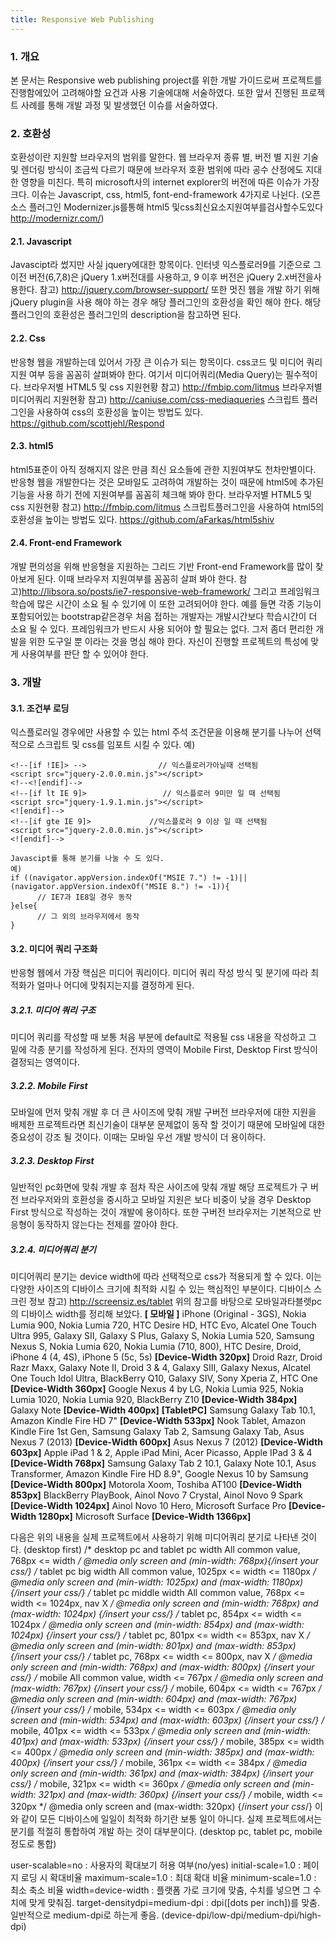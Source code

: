 ```yaml
---
title: Responsive Web Publishing
---
```


### 1. 개요

본 문서는 Responsive web publishing project를 위한 개발 가이드로써 프로젝트를 진행함에있어 고려해야할 요건과 사용 기술에대해 서술하였다. 또한 앞서 진행된 프로젝트 사례를 통해 개발 과정 및 발생했던 이슈를 서술하였다.
### 2. 호환성

호환성이란 지원할 브라우저의 범위를 말한다. 웹 브라우저 종류 별, 버전 별 지원 기술 및 렌더링 방식이 조금씩 다르기 때문에 브라우저 호환 범위에 따라 공수 산정에도 지대한 영향을 미친다.
특히 microsoft사의 internet explorer의 버전에 따른 이슈가 가장 크다. 이슈는 Javascript, css, html5, font-end-framework 4가지로 나뉜다.
(오픈소스 플러그인 Modernizer.js를통해 html5 및css최신요소지원여부를검사할수도있다 http://modernizr.com/)
#### 2.1. Javascript

Javascipt라 썼지만 사실 jquery에대한 항목이다. 인터넷 익스플로러9를 기준으로 그 이전 버전(6,7,8)은 jQuery 1.x버전대를 사용하고, 9 이후 버전은 jQuery 2.x버전을사용한다.
참고) http://jquery.com/browser-support/
또한 멋진 웹을 개발 하기 위해 jQuery plugin을 사용 해야 하는 경우 해당 플러그인의 호환성을 확인 해야 한다.
해당플러그인의 호환성은 플러그인의 description을 참고하면 된다.
#### 2.2. Css

반응형 웹을 개발하는데 있어서 가장 큰 이슈가 되는 항목이다. css코드 및 미디어 쿼리 지원 여부 등을 꼼꼼히 살펴봐야 한다. 여기서 미디어쿼리(Media Query)는 필수적이다.
브라우저별 HTML5 및 css 지원현황 참고) http://fmbip.com/litmus
브라우저별 미디어쿼리 지원현황 참고) http://caniuse.com/css-mediaqueries
스크립트 플러그인을 사용하여 css의 호환성을 높이는 방법도 있다.
https://github.com/scottjehl/Respond
#### 2.3. html5

html5표준이 아직 정해지지 않은 만큼 최신 요소들에 관한 지원여부도 천차만별이다. 반응형 웹을 개발한다는 것은 모바일도 고려하여 개발하는 것이 때문에 html5에 추가된 기능을 사용 하기 전에 지원여부를 꼼꼼히 체크해 봐야 한다.
브라우저별 HTML5 및 css 지원현황 참고) http://fmbip.com/litmus
스크립트플러그인을 사용하여 html5의 호환성을 높이는 방법도 있다.
https://github.com/aFarkas/html5shiv
#### 2.4. Front-end Framework

개발 편의성을 위해 반응형을 지원하는 그리드 기반 Front-end Framework를 많이 찾아보게 된다. 이때 브라우저 지원여부를 꼼꼼히 살펴 봐야 한다. 참고)http://libsora.so/posts/ie7-responsive-web-framework/
그리고 프레임워크 학습에 많은 시간이 소요 될 수 있기에 이 또한 고려되어야 한다. 예를 들면 각종 기능이 포함되어있는 bootstrap같은경우 처음 접하는 개발자는 개발시간보다 학습시간이 더 소요 될 수 있다.
프레임워크가 반드시 사용 되어야 할 필요는 없다. 그저 좀더 편리한 개발을 위한 도구일 뿐 이라는 것을 명심 해야 한다. 자신이 진행할 프로젝트의 특성에 맞게 사용여부를 판단 할 수 있어야 한다.
### 3. 개발

#### 3.1. 조건부 로딩

익스플로러일 경우에만 사용할 수 있는 html 주석 조건문을 이용해 분기를 나누어 선택적으로 스크립트 및 css를 임포트 시킬 수 있다.
예)
```
<!--[if !IE]> -->                // 익스플로러가아닐때 선택됨
<script src="jquery-2.0.0.min.js"></script>
<!--<![endif]-->
<!--[if lt IE 9]>                 // 익스플로러 9미만 일 때 선택됨
<script src="jquery-1.9.1.min.js"></script>
<![endif]-->
<!--[if gte IE 9]>             //익스플로러 9 이상 일 때 선택됨
<script src="jquery-2.0.0.min.js"></script>
<![endif]-->
 
Javascipt를 통해 분기를 나눌 수 도 있다.
예)
if ((navigator.appVersion.indexOf("MSIE 7.") != -1)||(navigator.appVersion.indexOf("MSIE 8.") != -1)){
      // IE7과 IE8일 경우 동작
}else{
      // 그 외의 브라우저에서 동작
}
```
#### 3.2. 미디어 쿼리 구조화

반응형 웹에서 가장 핵심은 미디어 쿼리이다. 미디어 쿼리 작성 방식 및 분기에 따라 최적화가 얼마나 어디에 맞춰지는지를 결정하게 된다.
##### 3.2.1. 미디어 쿼리 구조

미디어 쿼리를 작성할 때 보통 처음 부분에 default로 적용될 css 내용을 작성하고 그 밑에 각종 분기를 작성하게 된다. 전자의 영역이 Mobile First, Desktop First 방식이 결정되는 영역이다.
##### 3.2.2.      Mobile First

모바일에 먼저 맞춰 개발 후 더 큰 사이즈에 맞춰 개발
구버전 브라우저에 대한 지원을 배제한 프로젝트라면 최신기술이 대부분 문제없이 동작 할 것이기 때문에 모바일에 대한 중요성이 강조 될 것이다. 이때는 모바일 우선 개발 방식이 더 용이하다.
##### 3.2.3.      Desktop First

일반적인 pc화면에 맞춰 개발 후 점차 작은 사이즈에 맞춰 개발
해당 프로젝트가 구 버전 브라우저와의 호환성을 중시하고 모바일 지원은 보다 비중이 낮을 경우 Desktop First 방식으로 작성하는 것이 개발에 용이하다. 또한 구버전 브라우저는 기본적으로 반응형이 동작하지 않는다는 전제를 깔아야 한다.
##### 3.2.4.      미디어쿼리 분기

미디어쿼리 분기는 device width에 따라 선택적으로 css가 적용되게 할 수 있다. 이는 다양한 사이즈의 디바이스 크기에 최적화 시킬 수 있는 핵심적인 부분이다.
디바이스 스크린 정보 참고) http://screensiz.es/tablet
위의 참고를 바탕으로 모바일과타블렛pc의 디바이스 width를 정리해 보았다.
**[ 모바일 ]**
iPhone (Original - 3GS), Nokia Lumia 900, Nokia Lumia 720, HTC Desire HD, HTC Evo,
Alcatel One Touch Ultra 995, Galaxy SII, Galaxy S Plus, Galaxy S, Nokia Lumia 520,
Samsung Nexus S, Nokia Lumia 620, Nokia Lumia (710, 800), HTC Desire, Droid,
iPhone 4 (4, 4S), iPhone 5 (5c, 5s)
**[Device-Width 320px]**
Droid Razr, Droid Razr Maxx, Galaxy Note II, Droid 3 & 4, Galaxy SIII, Galaxy Nexus,
Alcatel One Touch Idol Ultra, BlackBerry Q10, Galaxy SIV, Sony Xperia Z, HTC One
**[Device-Width 360px]**
Google Nexus 4 by LG, Nokia Lumia 925, Nokia Lumia 1020, Nokia Lumia 920, BlackBerry Z10
**[Device-Width 384px]**
Galaxy Note
**[Device-Width 400px]**
**[TabletPC]**
Samsung Galaxy Tab 10.1, Amazon Kindle Fire HD 7"
**[Device-Width 533px]**
Nook Tablet, Amazon Kindle Fire 1st Gen, Samsung Galaxy Tab 2, Samsung Galaxy Tab,
Asus Nexus 7 (2013)
**[Device-Width 600px]**
Asus Nexus 7 (2012)
**[Device-Width 603px]**
Apple iPad 1 & 2, Apple iPad Mini, Acer Picasso, Apple IPad 3 & 4
**[Device-Width 768px]**
Samsung Galaxy Tab 2 10.1, Galaxy Note 10.1, Asus Transformer, Amazon Kindle Fire HD 8.9",
Google Nexus 10 by Samsung
**[Device-Width 800px]**
Motorola Xoom, Toshiba AT100
**[Device-Width 853px]**
BlackBerry PlayBook, Ainol Novo 7 Crystal, Ainol Novo 9 Spark
**[Device-Width 1024px]**
Ainol Novo 10 Hero, Microsoft Surface Pro
**[Device-Width 1280px]**
Microsoft Surface
**[Device-Width 1366px]**
 
다음은 위의 내용을 실제 프로젝트에서 사용하기 위해 미디어쿼리 분기로 나타낸 것이다. (desktop first)
/* desktop pc and tablet pc width All common value, 768px <= width */
 @media only screen and (min-width: 768px){/*insert your css*/}
 /* tablet pc big width All common value, 1025px <= width <= 1180px */
 @media only screen and (min-width: 1025px) and (max-width: 1180px) {/*insert your css*/}
 /* tablet pc middle width All common value, 768px <= width <= 1024px, nav X */
 @media only screen and (min-width: 768px) and (max-width: 1024px) {/*insert your css*/}
  /* tablet pc, 854px <= width <= 1024px */
 @media only screen and (min-width: 854px) and (max-width: 1024px) {/*insert your css*/}
 /* tablet pc, 801px <= width <= 853px, nav X */
 @media only screen and (min-width: 801px) and (max-width: 853px) {/*insert your css*/}
 /* tablet pc, 768px <= width <= 800px, nav X */
 @media only screen and (min-width: 768px) and (max-width: 800px) {/*insert your css*/}
 /* mobile All common value, width <= 767px */
 @media only screen and (max-width: 767px) {/*insert your css*/}
 /* mobile, 604px <= width <= 767px */
 @media only screen and (min-width: 604px) and (max-width: 767px) {/*insert your css*/}
 /* mobile, 534px <= width <= 603px */
 @media only screen and (min-width: 534px) and (max-width: 603px) {/*insert your css*/}
 /* mobile, 401px <= width <= 533px */
 @media only screen and (min-width: 401px) and (max-width: 533px) {/*insert your css*/}
 /* mobile, 385px <= width <= 400px */
 @media only screen and (min-width: 385px) and (max-width: 400px) {/*insert your css*/}
 /* mobile, 361px <= width <= 384px */
 @media only screen and (min-width: 361px) and (max-width: 384px) {/*insert your css*/}
 /* mobile, 321px <= width <= 360px */
 @media only screen and (min-width: 321px) and (max-width: 360px) {/*insert your css*/}
 /* mobile, width <= 320px */
 @media only screen and (max-width: 320px) {/*insert your css*/}
이와 같이 모든 디바이스에 일일이 최적화 하기란 보통 일이 아니다. 실제 프로젝트에서는 분기를 적절히 통합하여 개발 하는 것이 대부분이다. (desktop pc, tablet pc, mobile정도로 통합)
 
<meta name="viewport" content="width=device-width, initial-scale=1.0, maximum-scale=1.0, minimum-scale=1.0, user-scalable=no, target-densitydpi=medium-dpi" />
user-scalable=no : 사용자의 확대보기 허용 여부(no/yes)
initial-scale=1.0  : 페이지 로딩 시 확대비율
maximum-scale=1.0  : 최대 확대 비율
minimum-scale=1.0  : 최소 축소 비율
width=device-width : 플랫폼 가로 크기에 맞춤, 수치를 넣으면 그 수치에 맞게 맞춰짐.
target-densitydpi=medium-dpi : dpi([dots per inch])를 맞춤. 일반적으로 medium-dpi로 하는게 좋음. (device-dpi/low-dpi/medium-dpi/high-dpi)
